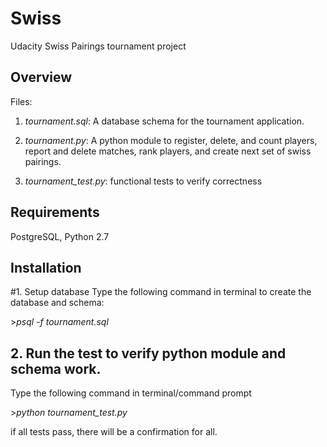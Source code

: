# Swiss
Udacity Swiss Pairings tournament project

## Overview
Files:
1. *tournament.sql*: A database schema for the tournament application. 

2. *tournament.py*: A python module to register, delete, and count players, report and delete matches, rank players, and create next set of swiss pairings.

3. *tournament_test.py*: functional tests to verify correctness 

## Requirements
PostgreSQL, Python 2.7 

## Installation
#1. Setup database
Type the following command in terminal to create the database and schema:

\>_psql -f tournament.sql_

## 2. Run the test to verify python module and schema work.
Type the following command in terminal/command prompt

\>_python tournament_test.py_

if all tests pass, there will be a confirmation for all.
